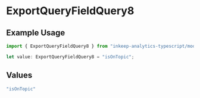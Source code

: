 # ExportQueryFieldQuery8

## Example Usage

```typescript
import { ExportQueryFieldQuery8 } from "inkeep-analytics-typescript/models/operations";

let value: ExportQueryFieldQuery8 = "isOnTopic";
```

## Values

```typescript
"isOnTopic"
```